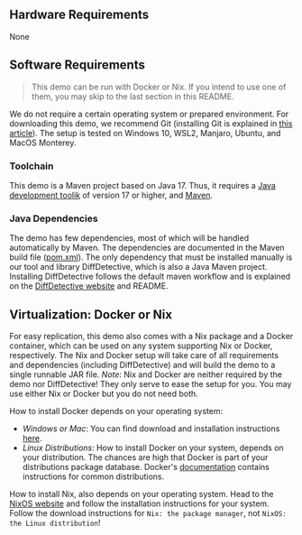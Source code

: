 ## Hardware Requirements

None

## Software Requirements

> This demo can be run with Docker or Nix. If you intend to use one of them, you may skip to the last section in this README. 

We do not require a certain operating system or prepared environment.
For downloading this demo, we recommend Git (installing Git is explained in [this article](https://github.com/git-guides/install-git)).
The setup is tested on Windows 10, WSL2, Manjaro, Ubuntu, and MacOS Monterey.

### Toolchain
This demo is a Maven project based on Java 17. Thus, it requires a [Java development toolik](https://www.oracle.com/java/technologies/downloads/) of version 17 or higher, and [Maven](https://maven.apache.org/). 

### Java Dependencies
The demo has few dependencies, most of which will be handled automatically by Maven.
The dependencies are documented in the Maven build file ([pom.xml](pom.xml)).
The only dependency that must be installed manually is our tool and library DiffDetective, which is also a Java Maven project.
Installing DiffDetective follows the default maven workflow and is explained on the [DiffDetective website](https://variantsync.github.io/DiffDetective/) and README.

## Virtualization: Docker or Nix
For easy replication, this demo also comes with a Nix package and a Docker container, which can be used on any system supporting Nix or Docker, respectively.
The Nix and Docker setup will take care of all requirements and dependencies (including DiffDetective) and will build the demo to a single runnable JAR file.
_Note_: Nix and Docker are neither required by the demo nor DiffDetective! They only serve to ease the setup for you. You may use either Nix or Docker but you do not need both.

How to install Docker depends on your operating system:

- _Windows or Mac_: You can find download and installation instructions [here](https://www.docker.com/get-started).
- _Linux Distributions_: How to install Docker on your system, depends on your distribution. The chances are high that Docker is part of your distributions package database.
  Docker's [documentation](https://docs.docker.com/engine/install/) contains instructions for common distributions.

How to install Nix, also depends on your operating system.
Head to the [NixOS website](https://nixos.org/download/) and follow the installation instructions for your system.
Follow the download instructions for `Nix: the package manager`, not `NixOS: the Linux distribution`!

